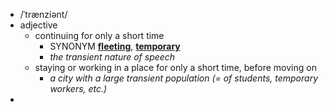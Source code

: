 - /ˈtrænziənt/
- adjective
	- continuing for only a short time
		- SYNONYM [**fleeting**](https://www.oxfordlearnersdictionaries.com/definition/english/fleeting), [**temporary**](https://www.oxfordlearnersdictionaries.com/definition/english/temporary)
		- *the transient nature of speech*
	- staying or working in a place for only a short time, before moving on
		- *a city with a large transient population (= of students, temporary workers, etc.)*
-